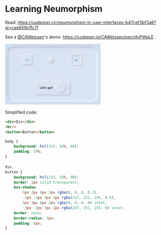 # Learning Neumorphism

Read: https://uxdesign.cc/neumorphism-in-user-interfaces-b47cef3bf3a6?gi=cae659cffc7f

See a [@CAWeissen](https://codepen.io/CAWeissen)'s demo: https://codepen.io/CAWeissen/pen/dyPWqLE : 

<img height="200" alt="Neumorphic Design example" src="Neumorphic_Design_example.png">

Simplified code:

```html
<div>Div</div>
<br/>
<button>Button</button>
```

```css
body {
    background: hsl(215, 50%, 88);
    padding: 10%;
}

div,
button {
    background: hsl(215, 50%, 90);
    border: 3px solid transparent;
    box-shadow:
        3px 3px 6px 3px rgba(0, 0, 0, 0.1),
        -3px -3px 3px 3px rgba(247, 251, 255, 0.5),
        3px 3px 8px 2px rgba(0, 0, 0, 0) inset,
        -3px -3px 7px 2px rgba(247, 251, 255, 0) inset;
    border: none;
    border-radius: 5px;
    padding: 5px;
}
```
